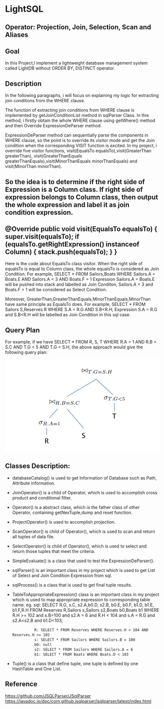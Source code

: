 # LightSQL

## Operator: Projection, Join, Selection, Scan and Aliases
## Goal
In this Project,I implement a lightweight database management system
called LightDB without ORDER BY, DISTINCT operator.

## Description
In the following paragraphs, i will focus on explaining my logic for extracting 
join conditions from the WHERE clause.

The function of extracting join conditions from WHERE clause is implemented by
getJoinConditionList method in sqlParser Class. In this method, i firstly obtain the
whole WHERE clause using getWhere() method and then Override ExpressionDeParser method.

ExpressionDeParser method  can sequentially parse the components in WHERE clause, so the point is to 
override its visitor mode and get the Join condition when the corresponding VISIT function is excited.
In my project, i override five visitor functions, visit(EqualsTo equalsTo),visit(GreaterThan greaterThan),
visit(GreaterThanEquals greaterThanEquals),visit(MinorThanEquals minorThanEquals) and visit(MinorThan minorThan).

So the idea is to determine if the right side of Expression is a Column class. If right side of expression belongs to 
Column class, then output the whole expression and label it as join condition expression.
---------------------------------------------------------------------------
@Override
                    public void visit(EqualsTo equalsTo) {
                        super.visit(equalsTo);
                        if (equalsTo.getRightExpression() instanceof Column) {
                            stack.push(equalsTo);
                        }
                    }
-----------------------------------------------------------------------------
Here is the code about EqualsTo class visitor. When the right side of equalsTo is equal to Column
class, the whole equalsTo is considered as Join Condition. 
For example, SELECT * FROM Sailors,Boats
                                     WHERE Sailors.A = Boats.E
                                     AND Sailors.A < 3
                                     AND Boats.F = 1
Expression Sailors.A = Boats.E will be pushed into stack and labelled as Join Conditon, Sailors.A < 3 and Boats.F = 1
will be considered as Select Condition.

Moreover, GreaterThan,GreaterThanEquals,MinorThanEquals,MinorThan have same principle as EqualsTo does.
For example, SELECT * FROM Sailors S,Reserves R 
		    WHERE S.A = R.G 
	                    AND S.B<R.H;
Expression S.A = R.G and S.B<R.H will be labelled as Join Condition in this sql case.

## Query Plan

For example, if we have SELECT * FROM R, S, T WHERE R.A = 1 AND R.B = S.C
AND T.G < 5 AND T.G = S.H, the above approach would give the following query plan:

![image](https://github.com/Dzy-HW-XD/LightSQL/blob/main/query%20plan.png)

## Classes Description:

* databaseCatalog() is used to get Information of Database such as Path, Attribute information.
* JoinOperator() is a child of Operator, which is used to accomplish cross product and conditional filter.
* Operator() is a abstract class, which is the father class of other Operator, containing getNexTuple,dump and reset function.
* ProjectOperator() is used to accomplish projection.
* ScanOperator() is child of Operator(), which is used to scan and return all tuples of data file.
* SelectOperator() is child of Operator(), which is used to select and return those tuples that meet the criteria.
* SimpleEvaluate() is a class that used to test the ExpressionDeParser().
* sqlParser() is an important class in my project which is used to get List of Select and Join Condition Expression from sql.
* sqlProcess() is a class that is used to get final tuple results.
* TableToAppropriateExpression() class is an important class in my project which is used to map appropriate expression to corresponding table name.
	eg.
 	            sql: SELECT  R.G, s.C, s2.A,b0.D, s2.B, b0.E, b0.F, b1.D, b1.E, b1.F,R.H 
	            FROM Reserves R,Sailors s,Sailors s2,Boats b0,Boats b1 
			WHERE R.H >= 102 
			      and s.B=100 
			      and s2.A = 6 
		                      and R.H < 104 
			      and s.A = R.G 
			      and s2.A<s2.B 
			      and b1.D<103;

	            R: SELECT * FROM Reserves WHERE Reserves.H < 104 AND Reserves.H >= 102 
	            s: SELECT * FROM Sailors WHERE Sailors.B = 100 
	            b0: null
	            s2: SELECT * FROM Sailors WHERE Sailors.A = 6 
	            b1: SELECT * FROM Boats WHERE Boats.D < 103 
* Tuple() is a class that define tuple, one tuple is defined by one HashTable and One List.


## Reference
https://github.com/JSQLParser/JSqlParser 
https://javadoc.io/doc/com.github.jsqlparser/jsqlparser/latest/index.html





 





